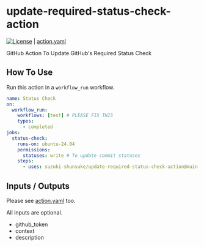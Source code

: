 # update-required-status-check-action

[![License](http://img.shields.io/badge/license-mit-blue.svg?style=flat-square)](https://raw.githubusercontent.com/suzuki-shunsuke/update-required-status-check-action/main/LICENSE) | [action.yaml](action.yaml)

GitHub Action To Update GitHub's Required Status Check

## How To Use

Run this action in a `workflow_run` workflow.

```yaml
name: Status Check
on:
  workflow_run:
    workflows: [test] # PLEASE FIX THIS
    types:
      - completed
jobs:
  status-check:
    runs-on: ubuntu-24.04
    permissions:
      statuses: write # To update commit statuses
    steps:
      - uses: suzuki-shunsuke/update-required-status-check-action@main
```

## Inputs / Outputs

Please see [action.yaml](action.yaml) too.

All inputs are optional.

- github_token
- context
- description
